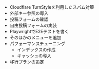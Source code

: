 - Cloudflare TurnStyleを利用したスパム対策
- 外部キー参照の導入
- 投稿フォームの確認
- 自由投稿フォームの実装
- PlaywrightでE2Eテストを書く
- そのほかのメニューを追加
- パフォーマンスチューニング
  - インデックスの作成
  - キャッシュの導入
- 移行プランの策定